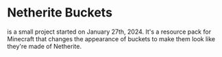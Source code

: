 # Netherite Buckets

is a small project started on January 27th, 2024. It's a resource pack for Minecraft that changes the appearance of buckets to make them look like they're made of Netherite.
